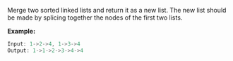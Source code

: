 Merge two sorted linked lists and return it as a new list. The new list should be made by splicing together the nodes of the first two lists.

**Example:**

```javascript
Input: 1->2->4, 1->3->4
Output: 1->1->2->3->4->4
```